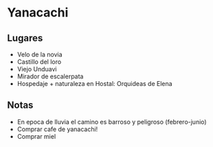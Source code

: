 # Yanacachi

## Lugares
- Velo de la novia
- Castillo del loro
- Viejo Unduavi
- Mirador de escalerpata
- Hospedaje + naturaleza en Hostal: Orquideas de Elena

## Notas
- En epoca de lluvia el camino es barroso y peligroso (febrero-junio)
- Comprar cafe de yanacachi!
- Comprar miel
